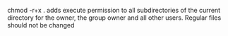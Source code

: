 chmod -r+x . adds execute permission to all subdirectories of the current directory for the owner, the group owner and all other users. Regular files should not be changed
